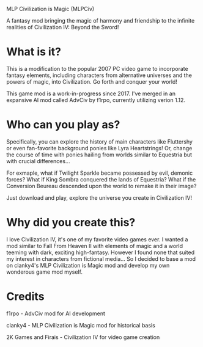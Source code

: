 MLP Civilization is Magic (MLPCiv)

A fantasy mod bringing the magic of harmony and friendship to the infinite realities of Civilization IV: Beyond the Sword!

# What is it?
This is a modification to the popular 2007 PC video game to incorporate fantasy elements, including characters from alternative universes and the powers of magic, into Civilization.
Go forth and conquer your world!

This game mod is a work-in-progress since 2017. I've merged in an expansive AI mod called AdvCiv by f1rpo, currently utilizing verion 1.12.

# Who can you play as?
Specifically, you can explore the history of main characters like Fluttershy or even fan-favorite background ponies like Lyra Heartstrings! 
Or, change the course of time with ponies hailing from worlds similar to Equestria but with crucial differences... 

For exmaple, what if Twilight Sparkle became possessed by evil, demonic forces? What if King Sombra conquered the lands of Equestria?
What if the Conversion Beureau descended upon the world to remake it in their image?

Just download and play, explore the universe you create in Civilization IV!

# Why did you create this?
I love Civilization IV, it's one of my favorite video games ever. I wanted a mod similar to Fall From Heaven II with elements of magic and a world teeming with dark, exciting high-fantasy. However I found none that suited my interest in characters from fictional media...
So I decided to base a mod on clanky4's MLP Civilization is Magic mod and develop my own wonderous game mod myself.

# Credits
f1rpo - AdvCiv mod for AI development

clanky4 - MLP Civilization is Magic mod for historical basis

2K Games and Firais - Civilization IV for video game creation
